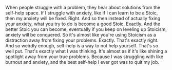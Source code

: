  When people struggle with a problem, they hear about solutions from the self-help space. If I struggle with anxiety, like if I can learn to be a Stoic, then my anxiety will be fixed. Right. And so then instead of actually fixing your anxiety, what you try to do is become a good Stoic. Exactly. And the better Stoic you can become, eventually if you keep on leveling up Stoicism, anxiety will be conquered. So it's almost like you're using Stoicism as a distraction away from fixing your problems. Exactly. That's exactly right. And so weirdly enough, self-help is a way to not help yourself. That's so well put. That's exactly what I was thinking. It's almost as if it's like shining a spotlight away from your true problems. Because I was struggling with like burnout and anxiety, and the best self-help I ever got was to quit my job.